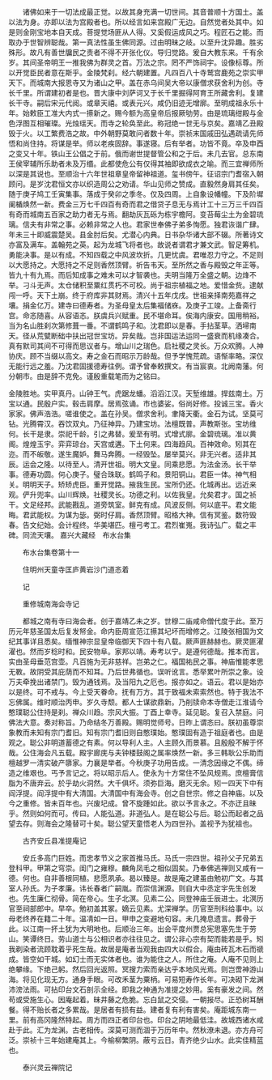 <!-- { "loadSidebar": true } -->
　　诸佛如来于一切法成最正觉。以故其身充满一切世间。其音普顺十方国土。盖以法为身。亦即以法为宫殿者也。所以经言如来宫殿广无边。自然觉者处其中。如是则金刚宝地本自天成。菩提觉场匪从人得。又奚假运成风之巧。程匠石之能。而取办于世智辨聪哉。第一真法性虽生佛同源。过由明昧之岐。以至升沈异趣。胜劣殊形。故凡有善世牖民之责者不得不开张化仪。导归觉路。爰自大教东来。千有余岁。其间圣帝明王一推我佛为群灵之首。万法之宗。罔不严饰祠宇。设像标尊。所以开觉臣民者意在斯乎。金陵梵刹。经六朝建置。凡四百八十寺鹫宫鹿苑之崇实甲天下。而城南大报恩寺又为诸山之甲。盖在赤乌间吴大帝以康僧求获舍利为创。寺长千里。所谓建初者是也。晋大康中刘萨诃又于长千里掘得阿育王所藏舍利。复建长干寺。嗣后宋元代阅。或章天禧。或表元兴。咸仍旧迹无增廓。至明成祖永乐十年。始敕臣工准大内式一攃新之。赐今额为高皇帝后报厥劬劳。由是琉璃绀殿与金色浮图互相璀璨。光烛瑶天。而寺之轮奂至此。称冠绝一世无与京矣。嘉靖乙丑殿毁于火。以工繁费浩之故。中外朝野莫敢问者数十年。崇祯末国戚田弘遇疏请先师悟和尚住持。将谋是举。师以老疾固辞。事遂寝。后有举者。功皆不竟。卒及申酉之变又十年。铁山王公倡之于前。俄而谢世提督管公和之于后。未几去官。总东南王侯宰辅所乐助者未及万缗。此都使危公有仅得其袖即欲成衣之喻。而三宜禅师所以深是其说也。至顺治十六年世祖章皇帝留神祖道。玺书傍午。征诏宗门耆宿入朝顾问。是岁沈君恒文亦以织造周公之劝请。华山见师之赞成。直毅然身肩其任矣。随于庚子鸠工壬寅集事。落成于癸卯之季冬。仅及四周。上自象设幡幢。下及阶墀阑楯焕然一新。费金三万七千四百有奇而君之借贷子息无与焉计工十三万三千四百有奇而城南五百家之助力者无与焉。翻劫灰瓦砾为栋宇檐阿。变苔莓尘土为金碧琉璃。信夫有非常之事。必赖非常之人也。君家世奉佛子弟多恂愿。独君诙谐广肆。年未三十即威震楚吴。县金肘后矣。尤潜心内典。日书杂华诸大部不辍。所著诗文亦富及满车。盖翰苑之英。起为龙城飞将者也。故说者谓君才兼文武。智足筹机。勇能决事。是以有成。不知四载之中风波坎折。几更忧虞。君唯忍力守之。不足则以大愿持之。大愿持之不足则香然顶臂。祈告韦天。至所然之香与殿毁之年正等。皆九十有九焉。而后知成事之难未可以才智袭也。夫明当隆万全盛之朝。边烽不举。刁斗无声。太仓储积至粟红贯朽不可校。尚于祖宗植福之地。爱惜金赀。逮献闯一呼。天下土崩。终于府库非其财焉。清兴十五年戊戌。世祖亲择南苑嘉祥之壤。捐金亿万。建寺曰德寿者。为圣母皇太后集福储庥。及庚子工竣。上备斋行宫。命忞随喜。从容语忞。朕虞兵兴赋重。民不堪命耳。俟海内康安。国用稍裕。当为名山胜刹次第修葺一番。不谓鹤鸣子和。沈君即以是春。手拈茎草。洒埽南天。径从荒甓断础中扶出冠世宝坊。异矣哉。岂非国运法运同一盛衰而机缘凑合。真有默司其间不可得而思议者与。增山川之瑞色。启社稷之灵长。万众欢腾。人神协庆。顾不当缀以高文。寿之金石而昭示万龄哉。但予学愧荒疏。语惭率略。深仅无能行远之羞。乃沈君固援德寿往例。谓予曾奉敕撰文。有当宸衷。北阙南藩。何分朝市。由是辞不克免。谨殷重载笔而为之铭曰。

金陵胜地。实甲真丹。山钟王气。虎踞龙蟠。滔滔江汉。天堑维雄。捍兹南土。万宝以通。民殷户实。毂击肩摩。居焉弦诵。市也婆娑。俗尚好修。投诚三宝。香火家家。佛声浩浩。嗟谁使之。盖在孙吴。僧求舍利。聿降天衢。金石为试。坚莫可钻。光腾霄汉。吞饮双丸。乃征神异。乃建宝坊。法檀既普。声教斯张。宝坊维何。长干是隶。崇祀千龄。引之弗替。爰至有明。式增式廓。金碧琉璃。准以黄阁。煌煌玉宇。弈弈琼台。天宫或遘。下土何来。四海趋风。百神效命。矧其在迩。而不皈敬。遂生魔妒。舞马奔腾。一经毁坠。屡举莫兴。非无兴者。适非其辰。运会之隆。以待至人。清开世祖。明大文皇。同乘悲愿。为法金汤。长干举事。德寿功圆。何心庚子。璧合珠联。鹤鸣子和。景阳铜山。君臣一体。神气相关。明明天子。矫矫虎臣。重开觉路。掖我生民。宝所仍还。化城再出。远近来观。俨升兜率。山川辉焕。社稷灵长。功德之利。以佐我皇。允矣君才。国之祯干。文足经邦。武能戡乱。道旁筑室。鲜克有成。风波反侧。何以底平。君文能晦。君武能权。为谋为毖。弼时仔肩。香然顶臂。昭格大神。信有冥鉴。数符毁春。告文纪始。会计程终。华美堪匹。檀弓考工。君烈崔嵬。我诗弘广。载之丰碑。同流天壤。
嘉兴大藏经　布水台集


　　布水台集卷第十一

　　住明州天童寺匡庐黄岩沙门道忞着

　　记

　　重修城南海会寺记

　　都城之南有寺曰海会者。创于嘉靖乙未之岁。世穆二庙咸命僧代度于此。至万历元年慈圣国太后复发帑金。命内臣周宣范江攃其圮坏而增修之。江陵张相国为文纪其事详且悉矣。缅惟神宗显皇帝临御天下四十有八载。厥声匪赫赫也。厥灵匪濯濯也。然而岁稔时和。民安物阜。家邦以靖。寿考以宁。是遵何德哉。推本而言。实由圣母垂范宫壶。凡百施为无非慈祥。岂弟之仁。福国祐民之事。神庙惟能孝思无斁。故阴受其庇荫而不知耳。乃后世弗循也。误听讹言。悉举累叶所崇之象。设万夫牵挽出诸禁门。毁为通钱焉。及当阳九之厄也。报亦如之。语云。君以是始亦以是终。可不戒与。今上受天眷命。抚有万方。其于致福未索索然也。特于我法不忘佛属。维时顺治丙申。岁久寺颓。都人士谋欲鼎新。乃削牍命本寺僧走江淮请今憨璞聪公住持是刹。禅众川趋。宗风大振。丁酉上幸寺。延见聪。复召入禁庭。问佛法大意。奏对称旨。乃命结冬万善殿。赐明觉师号。日昨上谓忞曰。朕初虽尊崇象教而未知有宗门耆旧。知有宗门耆旧则自憨璞始。憨璞固有造于祖庭者也。由是观之。聪公非明道蓄德之有素。何以导利人主。人主顾久而景慕。且殷殷不解于怀哉。公住海会凡五载。殿宇廊庑与夫钟楼鼓阁之属率焕然一新。多三韩耿公乐助而檀越罗一清实破产隳家。力襄是举者。今秋庚子功用告成。一清念因缘之不偶。缔造之维艰也。丐予言记之。将以昭示后人。使永为十方常住不坠风规焉。庶檀膏信脂为不唐弃云。於乎劫火洞然。大千俱坏。须弥巨海。磨灭无余。矧一四天下中有阎浮提。阎浮提中有大清国。大清国中有海会寺。创之自世宗。修之自神庙。以及今之重修。皆未百年也。兴废圮成。曾不旋踵如此。欲以予言永之。不亦迂且昧乎。然则如何而可。传曰。人能弘道。非道弘人。是在聪公与后。聪公而起者之品望去存。则海会之隆替可十矣。聪公望天童悟老人为四世孙。盖视予为犹祖也。

　　古齐安丘县准提庵记

　　安丘多高门巨姓。而忠孝节义之家首推马氏。马氏一宗四世。祖孙父子兄弟五登科甲。甲第之穹崇。闺门之雍穆。麟角凤毛之相似固矣。乃奉佛逃禅则又咸有一德。何也。自非善根同植。悲愿夙承。曷以臻是。故是庵之建虽由勉初广文。与其室人孙氏。为子孝廉。讳长春者广嗣胤。而崇信渊源。则自大中丞定宇先生创发也。先生廉仁彻骨。简在帝心。生子北溟。见素二公。同登神庙壬辰进士。北溟历官至祠部郎中。早卒。勉初盖其冢。嫡云见素。尤深禅学。历官至刑科给事中。以母老终养在籍二十年。温凊如一日。甲申之变避地句容。未几掩息遗言。葬骨于此。以江南一抔土犹为大明地也。后顺治三年。出会平度州贾总宪思塞先生于劳山。笑谭终日。劳山道士与公相识者亦往往见之。谓公非心宗有契而能若是乎。矧我剃染者流顾耽着乎死生哉。故居是庵者当观我由四大以假合。庵由砖瓦木石而禠成。皆空如干城。如幻士而无实体者也。谁为能住之人。所住之庵。人庵不见则上绝攀缘。下绝己躬。然后回光返照。冥搜力索而亲达乎本地风光焉。则岂啻神游山海。将见化现无方。通身手眼。可改禾茎为粟柄。可易短寿作长年。可决砌下龙渊沛滂法雨。可拈印台文石剖示全经。即我之神通为准提之妙用。奚有豪发之间。然苟或受施生心。因庵起着。昧井藤之危脆。忘白鼠之交侵。一朝报尽。正恐树耳酬餐。得不贻长者之多累哉。是居者有损有益。建者复有利有害矣。庵距城东南一里。前有高冈隆然特起。周方而四正者印台也。印台之阴地最低洼。故城西诸水咸赴于此。汇为龙渊。古老相传。深莫可测而涸于万历年中。然秋潦未退。亦方舟可泛。崇祯十三年始建庵其上。今榆柳繁阴。蔽亏云日。青齐绝少山水。此实佳精蓝也。

　　泰兴灵云禅院记


